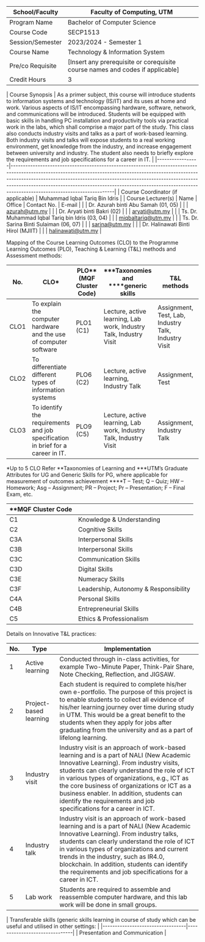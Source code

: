 | School/Faculty                | Faculty of Computing, UTM   |
|-------------------------------|-----------------------------|
| Program Name                  | Bachelor of Computer Science|
| Course Code                   | SECP1513                    |
| Session/Semester              | 2023/2024 - Semester 1      |
| Course Name                   | Technology & Information System |
| Pre/co Requisite              | [Insert any prerequisite or corequisite course names and codes if applicable] |
| Credit Hours                  | 3                           |

| Course Synopsis | As a primer subject, this course will introduce students to information systems and technology (IS/IT) and its uses at home and work. Various aspects of IS/IT encompassing hardware, software, network, and communications will be introduced. Students will be equipped with basic skills in handling PC installation and productivity tools via practical work in the labs, which shall comprise a major part of the study. This class also conducts industry visits and talks as a part of work-based learning. Both industry visits and talks will expose students to a real working environment, get knowledge from the industry, and increase engagement between university and industry. The student also needs to briefly explore the requirements and job specifications for a career in IT.
|
|-----------------|------------------------------------------------------------------------------------------------------------------------------------------------------------------------------------------------------------------------------------------------------------------------------------------------------------------------------------------------------------------|
| Course Coordinator (if applicable) | Muhammad Iqbal Tariq Bin Idris |
| Course Lecturer(s) | Name | Office | Contact No. | E-mail |
|                   | Dr. Azurah binti Abu Samah (01, 05) | | | azurah@utm.my |
|                   | Dr. Aryati binti Bakri (02) | | | aryati@utm.my |
|                   | Ts. Dr. Muhammad Iqbal Tariq bin Idris (03, 04) | | | miqbaltariq@utm.my |
|                   | Ts. Dr. Sarina Binti Sulaiman (06, 07) | | | sarina@utm.my |
|                   | Dr. Halinawati Binti Hirol (MJIIT) | | | halinawati@utm.my |

Mapping of the Course Learning Outcomes (CLO) to the Programme Learning Outcomes (PLO), Teaching & Learning (T&L) methods and Assessment methods:

| No.   | CLO*                                                  | PLO** (MQF Cluster Code) | ***Taxonomies and ****generic skills | T&L methods                                | Assessment methods                          |
|-------|-------------------------------------------------------|--------------------------|---------------------------------------|--------------------------------------------|--------------------------------------------|
| CLO1  | To explain the computer hardware and the use of computer software | PLO1 (C1)                | Lecture, active learning, Lab work, Industry Talk, Industry Visit | Assignment, Test, Lab, Industry Talk, Industry Visit |
| CLO2  | To differentiate different types of information systems | PLO6 (C2)                | Lecture, active learning, Industry Talk | Assignment, Test                           |
| CLO3  | To identify the requirements and job specification in brief for a career in IT. | PLO9 (C5)                | Lecture, active learning, Lab work, Industry Talk, Industry Visit | Assignment, Industry Talk                  |

*Up to 5 CLO
Refer **Taxonomies of Learning and ***UTM’s Graduate Attributes for UG and Generic Skills for PG, where applicable for measurement of outcomes achievement
****T – Test; Q – Quiz; HW – Homework; Asg – Assignment; PR – Project; Pr – Presentation; F – Final Exam, etc.

| **MQF Cluster Code  |                                                                         |
|---------------------|-------------------------------------------------------------------------|
| C1                  | Knowledge & Understanding                                              |
| C2                  | Cognitive Skills                                                       |
| C3A                 | Interpersonal Skills                                                   |
| C3B                 | Interpersonal Skills                                                   |
| C3C                 | Communication Skills                                                   |
| C3D                 | Digital Skills                                                         |
| C3E                 | Numeracy Skills                                                        |
| C3F                 | Leadership, Autonomy & Responsibility                                   |
| C4A                 | Personal Skills                                                        |
| C4B                 | Entrepreneurial Skills                                                 |
| C5                  | Ethics & Professionalism                                               |

Details on Innovative T&L practices:

| No. | Type                  | Implementation                                                                           |
|-----|-----------------------|------------------------------------------------------------------------------------------|
| 1   | Active learning        | Conducted through in-class activities, for example Two-Minute Paper, Think-Pair Share, Note Checking, Reflection, and JIGSAW. |
| 2   | Project-based learning | Each student is required to complete his/her own e-portfolio. The purpose of this project is to enable students to collect all evidence of his/her learning journey over time during study in UTM. This would be a great benefit to the students when they apply for jobs after graduating from the university and as a part of lifelong learning. |
| 3   | Industry visit         | Industry visit is an approach of work-based learning and is a part of NALI (New Academic Innovative Learning). From industry visits, students can clearly understand the role of ICT in various types of organizations, e.g., ICT as the core business of organizations or ICT as a business enabler. In addition, students can identify the requirements and job specifications for a career in ICT. |
| 4   | Industry talk          | Industry visit is an approach of work-based learning and is a part of NALI (New Academic Innovative Learning). From industry talks, students can clearly understand the role of ICT in various types of organizations and current trends in the industry, such as IR4.0, blockchain. In addition, students can identify the requirements and job specifications for a career in ICT. |
| 5   | Lab work               | Students are required to assemble and reassemble computer hardware, and this lab work will be done in small groups. |

| Transferable skills (generic skills learning in course of study which can be useful and utilised in other settings: |
|----------------------------------|-------------------------------|
| Presentation and Communication |

